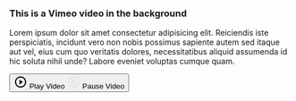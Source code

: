 <div class="p-12" id="videoWrapperVimeo">
    <div data-vimeo-id="112836958" data-video-bg="videoWrapperVimeo" data-video-controls="videoControlsVimeo"></div>
    <div class="text-white">
        <h3>This is a Vimeo video in the background</h3>
        <p>Lorem ipsum dolor sit amet consectetur adipisicing elit. Reiciendis iste perspiciatis, incidunt vero non nobis possimus sapiente autem sed itaque aut vel, eius cum quo veritatis dolores, necessitatibus aliquid assumenda id hic soluta nihil unde? Labore eveniet voluptas cumque quam.</p>
    </div>
    <div class="flex justify-end">
        <button type="button" class="text-white text-3xl group" id="videoControlsVimeo">
        <svg class="icon hidden group-data-paused:block" width="24" height="24" xmlns="http://www.w3.org/2000/svg" viewBox="0 0 24 24" aria-hidden="true"><path d="M0 0h24v24H0z" fill="none"></path><path d="M10 16.5l6-4.5-6-4.5v9zM12 2C6.48 2 2 6.48 2 12s4.48 10 10 10 10-4.48 10-10S17.52 2 12 2zm0 18c-4.41 0-8-3.59-8-8s3.59-8 8-8 8 3.59 8 8-3.59 8-8 8z"></path></svg>
        <span class="sr-only hidden group-data-paused:block">Play Video</span>
        <svg class="icon hidden group-data-playing:block" width="24px" height="24px" xmlns="http://www.w3.org/2000/svg" viewBox="0 -960 960 960" fill="#e3e3e3" aria-hidden="true"><path d="M360-320h80v-320h-80v320Zm160 0h80v-320h-80v320ZM480-80q-83 0-156-31.5T197-197q-54-54-85.5-127T80-480q0-83 31.5-156T197-763q54-54 127-85.5T480-880q83 0 156 31.5T763-763q54 54 85.5 127T880-480q0 83-31.5 156T763-197q-54 54-127 85.5T480-80Zm0-80q134 0 227-93t93-227q0-134-93-227t-227-93q-134 0-227 93t-93 227q0 134 93 227t227 93Zm0-320Z"></path></svg>
        <span class="sr-only hidden group-data-playing:block">Pause Video</span>
        </button>
    </div>
</div>
